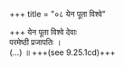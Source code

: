 +++
title = "०८ येन पूता विश्वे"

+++
येन पूता विश्वे देवाः  
परमेष्ठी प्रजापतिः ।  
(…) ॥ +++(see 9.25.1cd)+++